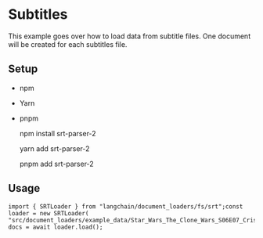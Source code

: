Subtitles
=========

This example goes over how to load data from subtitle files. One document will be created for each subtitles file.

Setup[​](#setup "Direct link to Setup")
---------------------------------------

*   npm
*   Yarn
*   pnpm

    npm install srt-parser-2

    yarn add srt-parser-2

    pnpm add srt-parser-2

Usage[​](#usage "Direct link to Usage")
---------------------------------------

    import { SRTLoader } from "langchain/document_loaders/fs/srt";const loader = new SRTLoader(  "src/document_loaders/example_data/Star_Wars_The_Clone_Wars_S06E07_Crisis_at_the_Heart.srt");const docs = await loader.load();